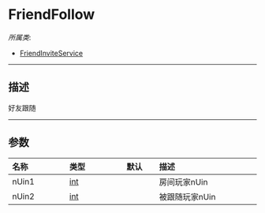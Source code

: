 # FriendFollow

*所属类*:
* [FriendInviteService](/Api/Classes/Other/FriendInviteService.md)
------------------------------------------------------------------------------------------
## 描述

好友跟随

------------------------------------------------------------------------------------------
## 参数

|<div style="width:100px">名称</div>|<div style="width:100px">类型</div>|<div style="width:50px">默认</div>|<div style="width:350px">描述</div>|
|:---|:---|:---|:---|
|nUin1|[int](/Api/DataType/Number.md)||房间玩家nUin|
|nUin2|[int](/Api/DataType/Number.md)||被跟随玩家nUin|
